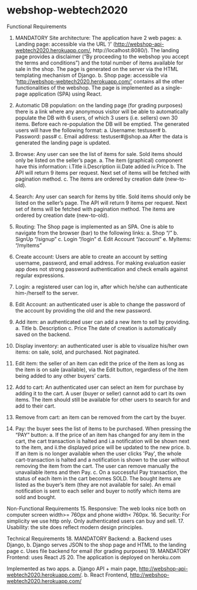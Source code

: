 # webshop-webtech2020

Functional Requirements

1. MANDATORY Site architecture: The application have 2 web pages:
a. Landing page: accessible via the URL ‘/’ (http://webshop-api-webtech2020.herokuapp.com/, http://localhost:8080/). The landing page provides a disclaimer (“By proceeding to the webshop you accept the terms and conditions”) and the total number of items available for sale in the shop. The page is generated on the server via the HTML templating mechanism of Django.
b. Shop page: accessible via ‘http://webshop-webtech2020.herokuapp.com/’ contains all the other functionalities of the webshop. The page is implemented as a single-page application (SPA) using React.

2. Automatic DB population: on the landing page (for grading purposes) there is a link where any anonymous visitor will be able to automatically populate the DB with 6 users, of which 3 users (i.e. sellers) own 30 items. Before each re-population the DB will be emptied. The generated users will have the following format:
a. Username: testuser#
b. Password: pass#
c. Email address: testuser#@shop.aa
After the data is generated the landing page is updated.

3. Browse: Any user can see the list of items for sale. Sold items should only be listed on the seller’s page.
a. The item (graphical) component have this information:
i.Title
ii.Description
iii.Date added
iv.Price
b. The API will return 9 items per request. Next set of items will be fetched with pagination method.
c. The items are ordered by creation date (new-to-old).

4. Search: Any user can search for items by title. Sold items should only be listed on the seller’s page.
The API will return 9 items per request. Next set of items will be fetched with pagination method. The items are ordered by creation date (new-to-old).

5. Routing: The Shop page is implemented as an SPA. One is able to navigate from the browser (bar) to the following links:
a. Shop “/”
b. SignUp “/signup”
c. Login “/login”
d. Edit Account “/account”
e. MyItems: “/myitems”

6. Create account: Users are able to create an account by setting username, password, and email address. For making evaluation easier app does not strong password authentication and check emails against regular expressions.

7. Login: a registered user can log in, after which he/she can authenticate him-/herself to the server.

8. Edit Account: an authenticated user is able to change the password of the account by providing the old and the new password.

9. Add item: an authenticated user can add a new item to sell by providing.
a. Title
b. Description
c. Price
The date of creation is automatically saved on the backend.

10. Display inventory: an authenticated user is able to visualize his/her own items: on sale, sold, and purchased. Not paginated. 

11. Edit item: the seller of an item can edit the price of the item as long as the item is on sale (available), via the Edit button, regardless of the item being added to any other buyers’ carts.

12. Add to cart: An authenticated user can select an item for purchase by adding it to the cart. A user (buyer or seller) cannot add to cart its own items. The item should still be available for other users to search for and add to their cart.

13. Remove from cart: an item can be removed from the cart by the buyer.

14. Pay: the buyer sees the list of items to be purchased. When pressing the “PAY” button:
a. If the price of an item has changed for any item in the cart, the cart transaction is halted and
i.a notification will be shown next to the item, and
ii.the displayed price will be updated to the new price.
b. If an item is no longer available when the user clicks 'Pay', the whole cart-transaction is halted and a notification is shown to the user without removing the item from the cart. The user can remove manually the unavailable items and then Pay.
c. On a successful Pay transaction, the status of each item in the cart becomes SOLD. The bought items are listed as the buyer’s item (they are not available for sale). An email notification is sent to each seller and buyer to notify which items are sold and bought.


Non-Functional Requirements
15. Responsive: The web looks nice both on computer screen width>= 760px and phone width< 760px.
16. Security: For simplicity we use http only. Only authenticated users can buy and sell.
17. Usability: the site does reflect modern design principles.


Technical Requirements
18. MANDATORY Backend:
a. Backend uses Django,
b. Django serves JSON to the shop page and HTML to the landing page
c. Uses file backend for email (for grading purposes)
19. MANDATORY Frontend: uses React JS
20. The application is deployed on heroku.com

Implemented as two apps. 
a.	Django API + main page, 
http://webshop-api-webtech2020.herokuapp.com/.
b.	React Frontend, 
http://webshop-webtech2020.herokuapp.com/
